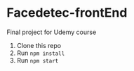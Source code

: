 # Facedetec-frontEnd
Final project for Udemy course

1. Clone this repo
2. Run `npm install`
3. Run `npm start`
